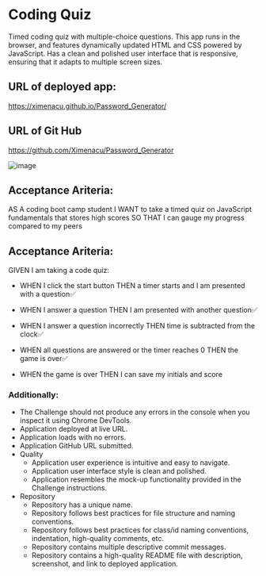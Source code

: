 # Coding Quiz

Timed coding quiz with multiple-choice questions. 
This app runs in the browser, and features dynamically updated HTML and CSS powered by JavaScript.
Has a clean and polished user interface that is responsive, ensuring that it adapts to multiple screen sizes.

## URL of deployed app:
https://ximenacu.github.io/Password_Generator/

## URL of Git Hub 
https://github.com/Ximenacu/Password_Generator

![image](screenshot_deployedApp_passwordGenerator.jpg)

## Acceptance Ariteria:
AS A coding boot camp student
I WANT to take a timed quiz on JavaScript fundamentals that stores high scores
SO THAT I can gauge my progress compared to my peers

## Acceptance Ariteria: 
GIVEN I am taking a code quiz:

* WHEN I click the start button
THEN a timer starts and I am presented with a question✅

* WHEN I answer a question
THEN I am presented with another question✅

* WHEN I answer a question incorrectly
THEN time is subtracted from the clock✅

* WHEN all questions are answered or the timer reaches 0
THEN the game is over✅

* WHEN the game is over
THEN I can save my initials and score 

### Additionally:
* The Challenge should not produce any errors in the console when you inspect it using Chrome DevTools. 
* Application deployed at live URL. 
* Application loads with no errors.
* Application GitHub URL submitted. 
* Quality  
    * Application user experience is intuitive and easy to navigate.
    * Application user interface style is clean and polished.
    * Application resembles the mock-up functionality provided in the Challenge instructions.
* Repository 
    * Repository has a unique name.
    * Repository follows best practices for file structure and naming conventions.
    * Repository follows best practices for class/id naming conventions, indentation, high-quality comments, etc.
    * Repository contains multiple descriptive commit messages.
    * Repository contains a high-quality README file with description, screenshot, and link to deployed application.

